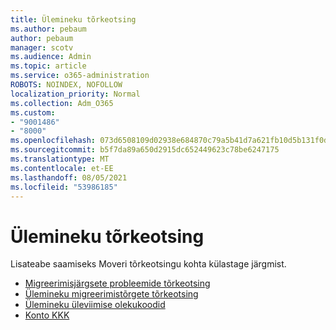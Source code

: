 ```yaml
---
title: Ülemineku tõrkeotsing
ms.author: pebaum
author: pebaum
manager: scotv
ms.audience: Admin
ms.topic: article
ms.service: o365-administration
ROBOTS: NOINDEX, NOFOLLOW
localization_priority: Normal
ms.collection: Adm_O365
ms.custom:
- "9001486"
- "8000"
ms.openlocfilehash: 073d6508109d02938e684870c79a5b41d7a621fb10d5b131f0d9103901fce460
ms.sourcegitcommit: b5f7da89a650d2915dc652449623c78be6247175
ms.translationtype: MT
ms.contentlocale: et-EE
ms.lasthandoff: 08/05/2021
ms.locfileid: "53986185"
---
```

# <a name="mover-troubleshooting"></a>Ülemineku tõrkeotsing

Lisateabe saamiseks Moveri tõrkeotsingu kohta külastage järgmist.

- [Migreerimisjärgsete probleemide tõrkeotsing](https://docs.microsoft.com/sharepointmigration/mover-post-migration-troubleshooting)  
- [Ülemineku migreerimistõrgete tõrkeotsing](https://docs.microsoft.com/sharepointmigration/mover-error-faq)  
- [Ülemineku üleviimise olekukoodid](https://docs.microsoft.com/sharepointmigration/mover-transfer-status-codes)
- [Konto KKK](https://docs.microsoft.com/sharepointmigration/mover-account-faq)
